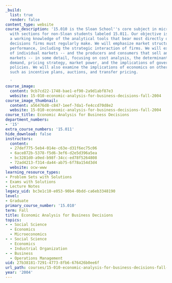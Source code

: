 ```yaml
---
_build:
  list: true
  render: false
content_type: website
course_description: '15.010 is the Sloan School''s core subject in microeconomics,
  with sections for non-Sloan students labeled 15.011. Our objective is to give you
  a working knowledge of the analytical tools that bear most directly on the economic
  decisions firms must regularly make. We will emphasize market structure and industrial
  performance, including the strategic interaction of firms. We will examine the behavior
  of individual markets -- and the producers and consumers that sell and buy in those
  markets -- in some detail, focusing on cost analysis, the determinants of market
  demand, pricing strategy, market power, and the implications of government regulatory
  policies. We will also examine the implications of economics on other business practices,
  such as incentive plans, auctions, and transfer pricing.

  '
course_image:
  content: 9cb7cd22-1748-bae1-ef90-2a9d1abf87e3
  website: 15-010-economic-analysis-for-business-decisions-fall-2004
course_image_thumbnail:
  content: a56476d8-c847-1eef-7da1-fe4ccd70d8e2
  website: 15-010-economic-analysis-for-business-decisions-fall-2004
course_title: Economic Analysis for Business Decisions
department_numbers:
- '15'
extra_course_numbers: '15.011'
hide_download: false
instructors:
  content:
  - 27def775-5eb4-014e-c63e-d31f6ec75c06
  - 6ace872b-5378-f5d6-3ef6-d2e5d396a5ea
  - bc3281d0-a9ed-b98f-34cc-ed78f5264808
  - 72ad4213-f314-da44-ab75-6f78a154d3d4
  website: ocw-www
learning_resource_types:
- Problem Sets with Solutions
- Exams with Solutions
- Lecture Notes
legacy_uid: bc3e1c10-e053-90b4-0bdd-ca6eb3348190
level:
- Graduate
primary_course_number: '15.010'
term: Fall
title: Economic Analysis for Business Decisions
topics:
- - Social Science
  - Economics
  - Microeconomics
- - Social Science
  - Economics
  - Industrial Organization
- - Business
  - Operations Management
uid: 27b38181-7291-4773-8fb6-676426b0ee6f
url_path: courses/15-010-economic-analysis-for-business-decisions-fall-2004
year: '2004'
---
```

